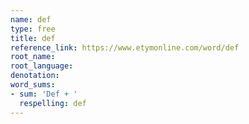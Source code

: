 ```yaml
---
name: def
type: free
title: def
reference_link: https://www.etymonline.com/word/def
root_name: 
root_language: 
denotation: 
word_sums:
- sum: 'Def + '
  respelling: def
---
```

